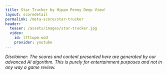 ```yaml
---
title: Star Trucker by Hippo Penny Deep View!
layout: scoredetail
permalink: /meta-score/star-trucker
header:
  teaser: /assets/images/star-trucker.jpg
  video:
    id: l7ltupm-ooU
    provider: youtube
---
```

*Disclaimer: The scores and content presented here are generated by our advanced AI algorithm. This is purely for entertainment purposes and not in any way a game review.*
